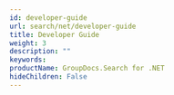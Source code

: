 ```yaml
---
id: developer-guide
url: search/net/developer-guide
title: Developer Guide
weight: 3
description: ""
keywords: 
productName: GroupDocs.Search for .NET
hideChildren: False
---
```

